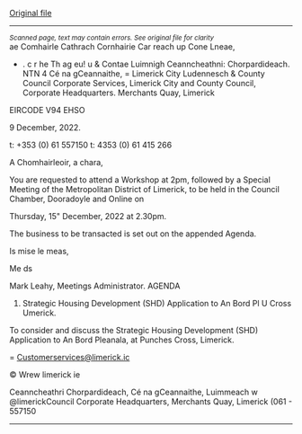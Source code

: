 [Original file](https://www.limerick.ie/sites/default/files/media/documents/2022-12/Agenda%20-%20Special%20Meeting%20of%20Metropolitan%20District%20of%20Limerick%20-%2015th%20December%202022.pdf)

---
*<small>Scanned page, text may contain errors. See original file for clarity</small>*  
ae Comhairle Cathrach Cornhairie Car reach up Cone Lneae,
* . c r he Th ag eu! u
& Contae Luimnigh Ceanncheathni: Chorpardideach.
NTN 4 Cé na gCeannaithe,
= Limerick City Ludennesch
& County Council
Corporate Services,
Limerick City and County Council,
Corporate Headquarters.
Merchants Quay,
Limerick

EIRCODE V94 EHSO

9 December, 2022.

t: +353 (0) 61 557150
t: 4353 (0) 61 415 266

A Chomhairleoir, a chara,

You are requested to attend a Workshop at 2pm, followed by a Special Meeting of the
Metropolitan District of Limerick, to be held in the Council Chamber, Dooradoyle and Online on

Thursday, 15" December, 2022 at 2.30pm.

The business to be transacted is set out on the appended Agenda.

Is mise le meas,

Me ds

Mark Leahy,
Meetings Administrator.
AGENDA
1. Strategic Housing Development (SHD) Application to An Bord Pl U Cross
Umerick.

To consider and discuss the Strategic Housing Development (SHD) Application to An Bord Pleanala,
at Punches Cross, Limerick.

= Customerservices@limerick.ic

© Wrew limerick ie

Ceanncheathri Chorpardideach, Cé na gCeannaithe, Luimmeach w @limerickCouncil
Corporate Headquarters, Merchants Quay, Limerick (061 - 557150


---
